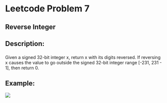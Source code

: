 # Leetcode Problem 7
## Reverse Integer 

## Description: 
### 
Given a signed 32-bit integer x, return x with its digits reversed. 
If reversing x causes the value to go outside the signed 32-bit integer range 
[-231, 231 - 1], then return 0.

## Example: 
<img src = "https://github.com/user-attachments/assets/bf68fcdb-ea84-4cbc-acce-7da5cd7824b5">


